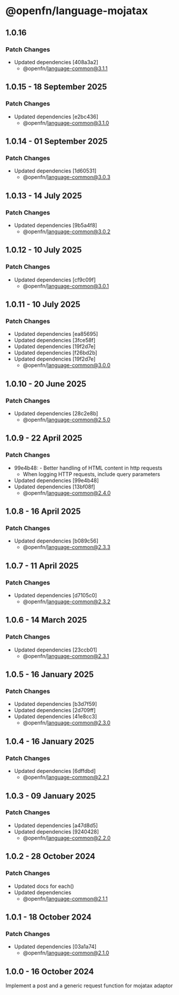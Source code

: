 # @openfn/language-mojatax

## 1.0.16

### Patch Changes

- Updated dependencies [408a3a2]
  - @openfn/language-common@3.1.1

## 1.0.15 - 18 September 2025

### Patch Changes

- Updated dependencies \[e2bc436]
  - @openfn/language-common@3.1.0

## 1.0.14 - 01 September 2025

### Patch Changes

- Updated dependencies \[1d60531]
  - @openfn/language-common@3.0.3

## 1.0.13 - 14 July 2025

### Patch Changes

- Updated dependencies \[9b5a4f8]
  - @openfn/language-common@3.0.2

## 1.0.12 - 10 July 2025

### Patch Changes

- Updated dependencies \[cf9c09f]
  - @openfn/language-common@3.0.1

## 1.0.11 - 10 July 2025

### Patch Changes

- Updated dependencies \[ea85695]
- Updated dependencies \[3fce58f]
- Updated dependencies \[19f2d7e]
- Updated dependencies \[f26bd2b]
- Updated dependencies \[19f2d7e]
  - @openfn/language-common@3.0.0

## 1.0.10 - 20 June 2025

### Patch Changes

- Updated dependencies \[28c2e8b]
  - @openfn/language-common@2.5.0

## 1.0.9 - 22 April 2025

### Patch Changes

- 99e4b48: - Better handling of HTML content in http requests
  - When logging HTTP requests, include query parameters
- Updated dependencies \[99e4b48]
- Updated dependencies \[13bf08f]
  - @openfn/language-common@2.4.0

## 1.0.8 - 16 April 2025

### Patch Changes

- Updated dependencies \[b089c56]
  - @openfn/language-common@2.3.3

## 1.0.7 - 11 April 2025

### Patch Changes

- Updated dependencies \[d7105c0]
  - @openfn/language-common@2.3.2

## 1.0.6 - 14 March 2025

### Patch Changes

- Updated dependencies \[23ccb01]
  - @openfn/language-common@2.3.1

## 1.0.5 - 16 January 2025

### Patch Changes

- Updated dependencies \[b3d7f59]
- Updated dependencies \[2d709ff]
- Updated dependencies \[41e8cc3]
  - @openfn/language-common@2.3.0

## 1.0.4 - 16 January 2025

### Patch Changes

- Updated dependencies \[6dffdbd]
  - @openfn/language-common@2.2.1

## 1.0.3 - 09 January 2025

### Patch Changes

- Updated dependencies \[a47d8d5]
- Updated dependencies \[9240428]
  - @openfn/language-common@2.2.0

## 1.0.2 - 28 October 2024

### Patch Changes

- Updated docs for each()
- Updated dependencies
  - @openfn/language-common@2.1.1

## 1.0.1 - 18 October 2024

### Patch Changes

- Updated dependencies \[03a1a74]
  - @openfn/language-common@2.1.0

## 1.0.0 - 16 October 2024

Implement a post and a generic request function for mojatax adaptor
